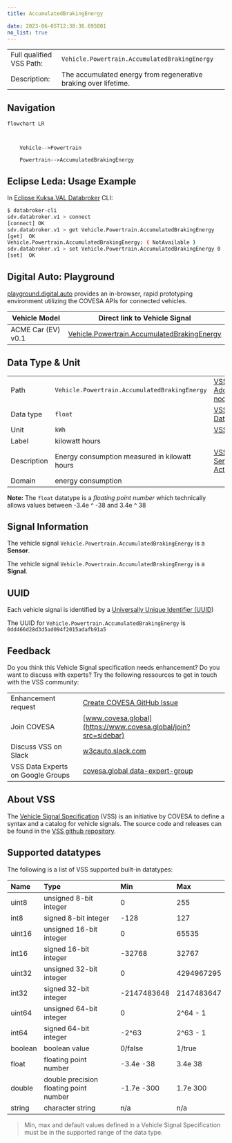 ```yaml
---
title: AccumulatedBrakingEnergy

date: 2023-06-05T12:38:36.695801
no_list: true
---
```



| | |
|---|---|
| Full qualified VSS Path: | `Vehicle.Powertrain.AccumulatedBrakingEnergy` |
| Description: | The accumulated energy from regenerative braking over lifetime. |

## Navigation

```mermaid
flowchart LR



    Vehicle-->Powertrain

    Powertrain-->AccumulatedBrakingEnergy

```

## Eclipse Leda: Usage Example

In [Eclipse Kuksa.VAL Databroker](https://github.com/eclipse/kuksa.val/tree/master/kuksa_databroker) CLI:



```bash
$ databroker-cli
sdv.databroker.v1 > connect
[connect] OK
sdv.databroker.v1 > get Vehicle.Powertrain.AccumulatedBrakingEnergy
[get]  OK
Vehicle.Powertrain.AccumulatedBrakingEnergy: ( NotAvailable )
sdv.databroker.v1 > set Vehicle.Powertrain.AccumulatedBrakingEnergy 0
[set]  OK
```

## Digital Auto: Playground

[playground.digital.auto](http://digital.auto) provides an in-browser, rapid prototyping environment utilizing the COVESA APIs for connected vehicles. 

| Vehicle Model | Direct link to Vehicle Signal |
|---|---|
| ACME Car (EV) v0.1 | [Vehicle.Powertrain.AccumulatedBrakingEnergy](https://digitalauto.netlify.app/model/STLWzk1WyqVVLbfymb4f/cvi/list/Vehicle.Powertrain.AccumulatedBrakingEnergy/) |

## Data Type & Unit

| | | |
|---|---|---|
| Path | `Vehicle.Powertrain.AccumulatedBrakingEnergy` | [VSS: Addressing nodes](https://covesa.github.io/vehicle_signal_specification/rule_set/basics/) |
| Data type | `float` | [VSS: Datatypes](https://covesa.github.io/vehicle_signal_specification/rule_set/data_entry/data_types/) |
| Unit | `kWh` | [VSS: Units](https://covesa.github.io/vehicle_signal_specification/rule_set/data_entry/data_unit_types/) |
| Label | kilowatt hours | |
| Description | Energy consumption measured in kilowatt hours | [VSS: Sensors & Actuators](https://covesa.github.io/vehicle_signal_specification/rule_set/data_entry/sensor_actuator/) |
| Domain | energy consumption | [](https://covesa.github.io/vehicle_signal_specification/rule_set/data_entry/data_unit_types/) |










**Note:** The `float` datatype is a *floating point number* which technically allows values between -3.4e ^ -38 and 3.4e ^ 38




## Signal Information





The vehicle signal `Vehicle.Powertrain.AccumulatedBrakingEnergy` is a **Sensor**.

The vehicle signal `Vehicle.Powertrain.AccumulatedBrakingEnergy` is a **Signal**.



## UUID

Each vehicle signal is identified by a [Universally Unique Identifier (UUID](https://en.wikipedia.org/wiki/Universally_unique_identifier))

The UUID for `Vehicle.Powertrain.AccumulatedBrakingEnergy` is `0dd466d28d3d5ad094f2015adafb91a5`


## Feedback

Do you think this Vehicle Signal specification needs enhancement? Do you want to discuss with experts? Try the following ressources to get in touch with the VSS community:

| | |
|---|---|
| Enhancement request | [Create COVESA GitHub Issue](https://github.com/COVESA/vehicle_signal_specification/issues/new?body=Please+describe+your+feedback&title=Signal+feedback+Vehicle.Powertrain.AccumulatedBrakingEnergy) |
| Join COVESA | [www.covesa.global](https://www.covesa.global/join?src=sidebar) |
| Discuss VSS on Slack | [w3cauto.slack.com](http://w3cauto.slack.com/) |
| VSS Data Experts on Google Groups | [covesa.global data-expert-group](https://groups.google.com/a/covesa.global/g/data-expert-group) |

## About VSS

The [Vehicle Signal Specification](https://covesa.github.io/vehicle_signal_specification/) (VSS)
is an initiative by COVESA to define a syntax and a catalog for vehicle signals.
The source code and releases can be found in the [VSS github repository](https://github.com/COVESA/vehicle_signal_specification).

## Supported datatypes

The following is a list of VSS supported built-in datatypes:

Name       | Type                       | Min  | Max
:----------|:---------------------------|:-----|:---
uint8      | unsigned 8-bit integer     | 0    | 255
int8       | signed 8-bit integer       | -128 | 127
uint16     | unsigned 16-bit integer    |  0   | 65535
int16      | signed 16-bit integer      | -32768 | 32767
uint32     | unsigned 32-bit integer    | 0 | 4294967295
int32      | signed 32-bit integer      | -2147483648 | 2147483647
uint64     | unsigned 64-bit integer    | 0    | 2^64 - 1
int64      | signed 64-bit integer      | -2^63 | 2^63 - 1
boolean    | boolean value              | 0/false | 1/true
float      | floating point number      | -3.4e -38 | 3.4e 38
double     | double precision floating point number | -1.7e -300 | 1.7e 300
string     | character string           | n/a  | n/a

> Min, max and default values defined in a Vehicle Signal Specification must be in the supported range of the data type.
